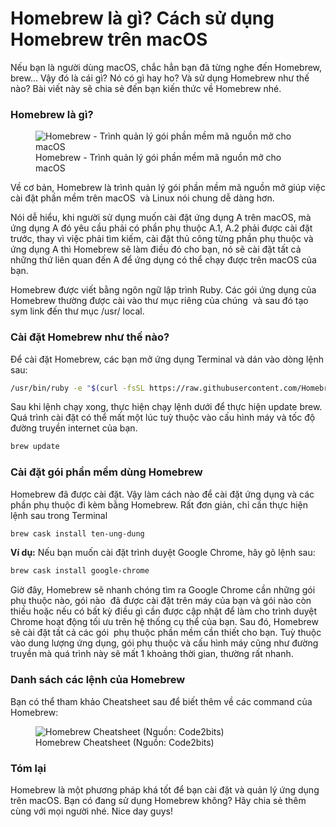 # Homebrew là gì? Cách sử dụng Homebrew trên macOS


Nếu bạn là người dùng macOS, chắc hẳn bạn đã từng nghe đến Homebrew, brew... Vậy đó là cái gì? Nó có gì hay ho? Và sử dụng Homebrew như thế nào? Bài viết này sẽ chia sẻ đến bạn kiến thức về Homebrew nhé.

### Homebrew là gì?
<figure class="kg-card kg-image-card kg-card-hascaption"><img src="/assets/images/2020/09/homebrew-social-card.png" class="kg-image" alt="Homebrew - Trình quản lý gói phần mềm mã nguồn mở cho macOS" sizes="(min-width: 720px) 720px"><figcaption class="text-center">Homebrew - Trình quản lý gói phần mềm mã nguồn mở cho macOS</figcaption></figure>

Về cơ bản, Homebrew là trình quản lý gói phần mềm mã nguồn mở giúp việc cài đặt phần mềm trên macOS &nbsp;và Linux nói chung dễ dàng hơn.

Nói dễ hiểu, khi người sử dụng muốn cài đặt ứng dụng A trên macOS, mà ứng dụng A đó yêu cầu phải có phần phụ thuộc A.1, A.2 phải được cài đặt trước, thay vì việc phải tìm kiếm, cài đặt thủ công từng phần phụ thuộc và ứng dụng A thì Homebrew sẽ làm điều đó cho bạn, nó sẽ cài đặt tất cả những thứ liên quan đến A để ứng dụng có thể chạy được trên macOS của bạn.

Homebrew được viết bằng ngôn ngữ lập trình Ruby. Các gói ứng dụng của Homebrew thường được cài vào thư mục riêng của chúng &nbsp;và sau đó tạo sym link đến thư mục /usr/ local.

### Cài đặt Homebrew như thế nào?

Để cài đặt Homebrew, các bạn mở ứng dụng Terminal và dán vào dòng lệnh sau:
```bash
/usr/bin/ruby -e "$(curl -fsSL https://raw.githubusercontent.com/Homebrew/install/master/install)"
```
Sau khi lệnh chạy xong, thực hiện chạy lệnh dưới để thực hiện update brew. Quá trình cài đặt có thể mất một lúc tuỳ thuộc vào cấu hình máy và tốc độ đường truyền internet của bạn.
```bash
brew update
```
### Cài đặt gói phần mềm dùng Homebrew

Homebrew đã được cài đặt. Vậy làm cách nào để cài đặt ứng dụng và các phần phụ thuộc đi kèm bằng Homebrew. Rất đơn giản, chỉ cần thực hiện lệnh sau trong Terminal
```bash
brew cask install ten-ung-dung
```
**Ví dụ:** Nếu bạn muốn cài đặt trình duyệt Google Chrome, hãy gõ lệnh sau:
```bash
brew cask install google-chrome
```
Giờ đây, Homebrew sẽ nhanh chóng tìm ra Google Chrome cần những gói phụ thuộc nào, gói nào &nbsp;đã được cài đặt trên máy của bạn và gói nào còn thiếu hoặc nếu có bất kỳ điều gì cần được cập nhật để làm cho trình duyệt Chrome hoạt động tối ưu trên hệ thống cụ thể của bạn. Sau đó, Homebrew sẽ cài đặt tất cả các gói &nbsp;phụ thuộc phần mềm cần thiết cho bạn. Tuỳ thuộc vào dung lượng ứng dụng, gói phụ thuộc và cấu hình máy cũng như đường truyền mà quá trình này sẽ mất 1 khoảng thời gian, thường rất nhanh.

### Danh sách các lệnh của Homebrew

Bạn có thể tham khảo Cheatsheet sau để biết thêm về các command của Homebrew:

<figure class="kg-card kg-image-card kg-card-hascaption"><img src="/assets/images/2020/09/cheatsheet-homebrew.png" class="kg-image" alt="Homebrew Cheatsheet (Nguồn: Code2bits)" sizes="(min-width: 720px) 720px"><figcaption class="text-center">Homebrew Cheatsheet (Nguồn: Code2bits)</figcaption></figure>

### Tóm lại

Homebrew là một phương pháp khá tốt để bạn cài đặt và quản lý ứng dụng trên macOS. Bạn có đang sử dụng Homebrew không? Hãy chia sẻ thêm cùng với mọi người nhé. Nice day guys!


